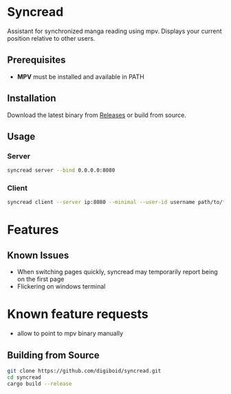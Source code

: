 # Syncread

Assistant for synchronized manga reading using mpv. Displays your current position relative to other users.

## Prerequisites
- **MPV** must be installed and available in PATH

## Installation
Download the latest binary from [Releases](https://github.com/digiboid/syncread/releases) or build from source.

## Usage
### Server
```bash
syncread server --bind 0.0.0.0:8080
```

### Client  
```bash
syncread client --server ip:8080 --minimal --user-id username path/to/folder
```

# Features

## Known Issues
- When switching pages quickly, syncread may temporarily report being on the first page
- Flickering on windows terminal

# Known feature requests
- allow to point to mpv binary manually

## Building from Source
```bash
git clone https://github.com/digiboid/syncread.git
cd syncread
cargo build --release
```
